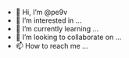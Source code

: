 - 👋 Hi, I’m @pe9v
- 👀 I’m interested in ...
- 🌱 I’m currently learning ...
- 💞️ I’m looking to collaborate on ...
- 📫 How to reach me ...

<!---
pe9v/pe9v is a ✨ special ✨ repository because its `README.md` (this file) appears on your GitHub profile.
You can click the Preview link to take a look at your changes.
--->
